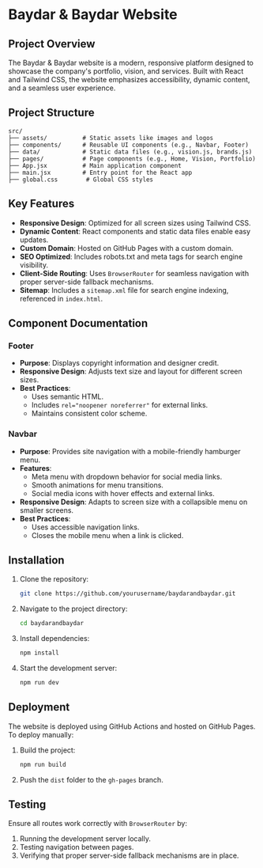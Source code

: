 # Baydar & Baydar Website

## Project Overview
The Baydar & Baydar website is a modern, responsive platform designed to showcase the company's portfolio, vision, and services. Built with React and Tailwind CSS, the website emphasizes accessibility, dynamic content, and a seamless user experience.

## Project Structure
```
src/
├── assets/          # Static assets like images and logos
├── components/      # Reusable UI components (e.g., Navbar, Footer)
├── data/            # Static data files (e.g., vision.js, brands.js)
├── pages/           # Page components (e.g., Home, Vision, Portfolio)
├── App.jsx          # Main application component
├── main.jsx         # Entry point for the React app
├── global.css        # Global CSS styles
```

## Key Features
- **Responsive Design**: Optimized for all screen sizes using Tailwind CSS.
- **Dynamic Content**: React components and static data files enable easy updates.
- **Custom Domain**: Hosted on GitHub Pages with a custom domain.
- **SEO Optimized**: Includes robots.txt and meta tags for search engine visibility.
- **Client-Side Routing**: Uses `BrowserRouter` for seamless navigation with proper server-side fallback mechanisms.
- **Sitemap**: Includes a `sitemap.xml` file for search engine indexing, referenced in `index.html`.

## Component Documentation
### Footer
- **Purpose**: Displays copyright information and designer credit.
- **Responsive Design**: Adjusts text size and layout for different screen sizes.
- **Best Practices**:
  - Uses semantic HTML.
  - Includes `rel="noopener noreferrer"` for external links.
  - Maintains consistent color scheme.

### Navbar
- **Purpose**: Provides site navigation with a mobile-friendly hamburger menu.
- **Features**:
  - Meta menu with dropdown behavior for social media links.
  - Smooth animations for menu transitions.
  - Social media icons with hover effects and external links.
- **Responsive Design**: Adapts to screen size with a collapsible menu on smaller screens.
- **Best Practices**:
  - Uses accessible navigation links.
  - Closes the mobile menu when a link is clicked.

## Installation
1. Clone the repository:
   ```bash
   git clone https://github.com/yourusername/baydarandbaydar.git
   ```
2. Navigate to the project directory:
   ```bash
   cd baydarandbaydar
   ```
3. Install dependencies:
   ```bash
   npm install
   ```
4. Start the development server:
   ```bash
   npm run dev
   ```

## Deployment
The website is deployed using GitHub Actions and hosted on GitHub Pages. To deploy manually:
1. Build the project:
   ```bash
   npm run build
   ```
2. Push the `dist` folder to the `gh-pages` branch.

## Testing
Ensure all routes work correctly with `BrowserRouter` by:
1. Running the development server locally.
2. Testing navigation between pages.
3. Verifying that proper server-side fallback mechanisms are in place.